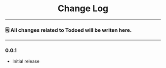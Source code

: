 <div align="center">
	<h1>Change Log</h1>
</div>

---

### 🗒️ All changes related to Todoed will be writen here.

---

### 0.0.1
- Initial release
